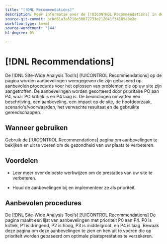 ```yaml
---
title: "[!DNL Recommendations]"
description: Meer informatie over de [!UICONTROL Recommendations] in de [!DNL Site-Wide Analysis Tool], wanneer deze wordt gebruikt, de voordelen ervan en de beste praktijken.
source-git-commit: bc0d61a3a6210e50072733e212041f34185a8e2e
workflow-type: tm+mt
source-wordcount: '144'
ht-degree: 0%

---
```


# [!DNL Recommendations]

De [!DNL Site-Wide Analysis Tool’s] [!UICONTROL Recommendations] op de pagina worden aanbevelingen weergegeven die zijn gebaseerd op aanbevolen procedures voor het oplossen van problemen die op uw site zijn aangetroffen. De aanbevelingen worden gesorteerd door prioritaire PO aan P4, waar PO kritiek is en P4 laag is. De bevindingen omvatten een beschrijving, een aanbeveling, een impact op de site, de hoofdoorzaak, scenario&#39;s/voorwaarden, het verwachte resultaat en de gebruikte gereedschappen.

## Wanneer gebruiken

Gebruik de [!UICONTROL Recommendations] pagina om aanbevelingen te bekijken en uit te voeren om de gezondheid van uw plaats te verbeteren.

## Voordelen

* Leer meer over de beste werkwijzen om de prestaties van uw site te verbeteren.

* Houd de aanbevelingen bij en implementeer ze als prioriteit.

## Aanbevolen procedures

De [!DNL Site-Wide Analysis Tool’s] [!UICONTROL Recommendations] De pagina maakt een lijst van aanbevelingen met prioriteit P0 aan P4. P0 is kritiek, P1 is dringend, P2 is hoog, P3 is middelgroot, en P4 is laag. Bewaak deze pagina om deze aanbevelingen te zien en hen uit te voeren die op prioriteit worden gebaseerd om optimale plaatsprestaties te verzekeren.


